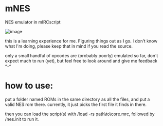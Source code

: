 # mNES
NES emulator in mIRCscript

![image](https://github.com/LynnDrumm/mNES/assets/80856352/cff090ab-e14c-46e6-a0ed-bccdd5f9d22d)

this is a learning experience for me. Figuring things out as I go. I don't know what I'm doing, please keep that in mind if you read the source.

only a small handful of opcodes are (probably poorly) emulated so far, don't expect much to run (yet), but feel free to look around and give me feedback ^-^


# how to use:

put a folder named ROMs in the same directory as all the files, and put a valid NES rom there.
currently, it just picks the first file it finds in there.

then you can load the script(s) with /load -rs path\to\core.mrc, followed by /nes.init to run it.
